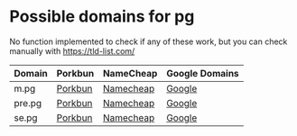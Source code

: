 # Possible domains for pg

No function implemented to check if any of these work, but you can check manually with https://tld-list.com/

| Domain | Porkbun | NameCheap | Google Domains |
|---|---|---|---|
| m.pg | [Porkbun](https://porkbun.com/checkout/search?prb=e814663da1&tlds=&idnLanguage=&search=search&q=m.pg) | [Namecheap](https://www.namecheap.com/domains/registration/results/?domain=m.pg) | [Google](https://domains.google.com/registrar/search?searchTerm=m.pg) |
| pre.pg | [Porkbun](https://porkbun.com/checkout/search?prb=e814663da1&tlds=&idnLanguage=&search=search&q=pre.pg) | [Namecheap](https://www.namecheap.com/domains/registration/results/?domain=pre.pg) | [Google](https://domains.google.com/registrar/search?searchTerm=pre.pg) |
| se.pg | [Porkbun](https://porkbun.com/checkout/search?prb=e814663da1&tlds=&idnLanguage=&search=search&q=se.pg) | [Namecheap](https://www.namecheap.com/domains/registration/results/?domain=se.pg) | [Google](https://domains.google.com/registrar/search?searchTerm=se.pg) |
